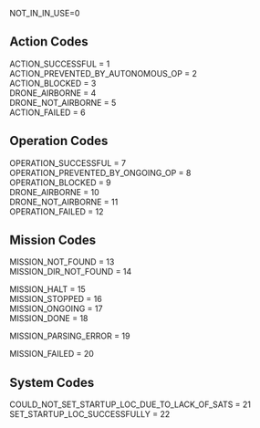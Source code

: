 NOT_IN_IN_USE=0

## Action Codes

ACTION_SUCCESSFUL = 1 <br>
ACTION_PREVENTED_BY_AUTONOMOUS_OP = 2 <br>
ACTION_BLOCKED = 3 <br>
DRONE_AIRBORNE = 4 <br>
DRONE_NOT_AIRBORNE = 5 <br>
ACTION_FAILED = 6 <br>

## Operation Codes

OPERATION_SUCCESSFUL = 7 <br>
OPERATION_PREVENTED_BY_ONGOING_OP = 8 <br>
OPERATION_BLOCKED = 9 <br>
DRONE_AIRBORNE = 10 <br>
DRONE_NOT_AIRBORNE = 11 <br>
OPERATION_FAILED = 12 <br>

## Mission Codes

MISSION_NOT_FOUND = 13 <br>
MISSION_DIR_NOT_FOUND = 14 <br>

MISSION_HALT = 15 <br>
MISSION_STOPPED = 16 <br>
MISSION_ONGOING = 17 <br>
MISSION_DONE = 18 <br>

MISSION_PARSING_ERROR = 19 <br>

MISSION_FAILED = 20 <br>


## System Codes

COULD_NOT_SET_STARTUP_LOC_DUE_TO_LACK_OF_SATS = 21 <br>
SET_STARTUP_LOC_SUCCESSFULLY = 22 <br>
